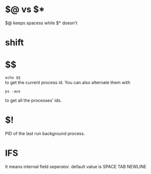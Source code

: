 # $@ vs $*
$@ keeps spacess
while $* doesn't

# shift
# $$
`echo $$`   
to get the current process id. 
You can also alternate them with
```
ps -aux
```
to get all the processes' ids.
# $!
 PID of the last run background process.
# IFS
It means internal field seperator.
default value is SPACE TAB NEWLINE
